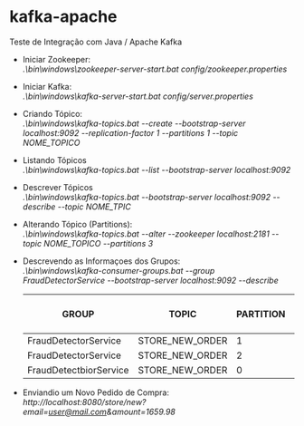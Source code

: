 # kafka-apache
Teste de Integração com Java / Apache Kafka

- Iniciar Zookeeper:
<br><i>.\bin\windows\zookeeper-server-start.bat config/zookeeper.properties</i> 

- Iniciar Kafka:
<br><i>.\bin\windows\kafka-server-start.bat config/server.properties</i>

- Criando Tópico:
<br><i> .\bin\windows\kafka-topics.bat --create --bootstrap-server localhost:9092 --replication-factor 1 --partitions 1 --topic NOME_TOPICO</i>

- Listando Tópicos
<br><i> .\bin\windows\kafka-topics.bat --list --bootstrap-server localhost:9092</i>  

- Descrever Tópicos
<br><i> .\bin\windows\kafka-topics.bat --bootstrap-server localhost:9092 --describe --topic NOME_TPIC</i>

- Alterando Tópico (Partitions):
<br><i> .\bin\windows\kafka-topics.bat --alter --zookeeper localhost:2181 --topic NOME_TOPICO --partitions 3</i>

- Descrevendo as Informaçoes dos Grupos:
<br><i>.\bin\windows\kafka-consumer-groups.bat --group FraudDetectorService  --bootstrap-server localhost:9092 --describe</i>

    |GROUP                |TOPIC           |PARTITION  |CURRENT-OFFSET  |LOG-END-OFFSET  |LAG             |CONSUMER-ID     |HOST            |CLIENT-ID|
    | ------------------- | -------------- | --------- | -------------- | -------------- | -------------- | -------------- | -------------- | ------- |
    |FraudDetectorService |STORE_NEW_ORDER |1          |511             |1029            |518             |-               |-               |-        | 
    |FraudDetectorService |STORE_NEW_ORDER |2          |795             |1095            |300             |-               |-               |-        | 
    |FraudDetectbiorService |STORE_NEW_ORDER |0          |812             |1153            |341             |-               |-               |-        |

- Enviandio um Novo Pedido de Compra:
<br><i>http://localhost:8080/store/new?email=user@mail.com&amount=1659.98</i>